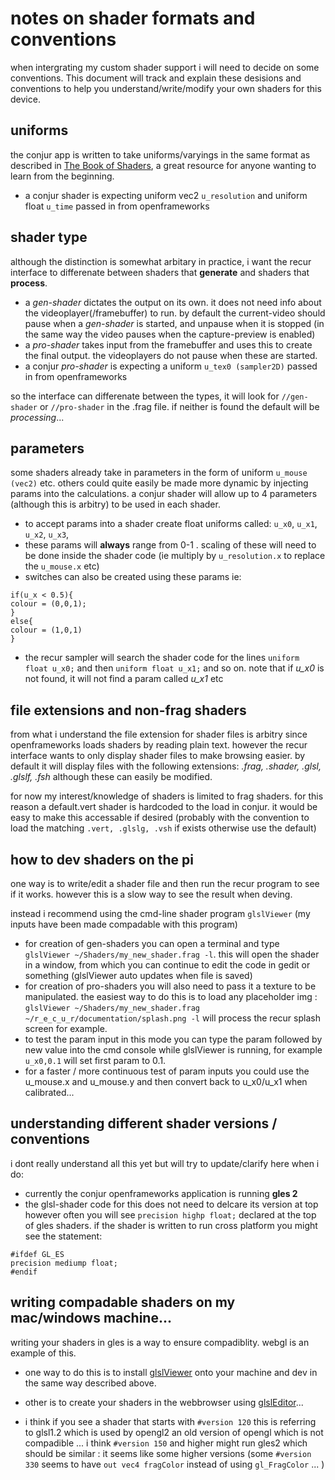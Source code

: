 # notes on shader formats and conventions

when intergrating my custom shader support i will need to decide on some conventions. This document will track and explain these desisions and conventions to help you understand/write/modify your own shaders for this device.

## uniforms

the conjur app is written to take uniforms/varyings in the same format as described in [The Book of Shaders], a great resource for anyone wanting to learn from the beginning.

- a conjur shader is expecting uniform vec2 `u_resolution` and uniform float `u_time` passed in from openframeworks

## shader type

although the distinction is somewhat arbitary in practice, i want the recur interface to differenate between shaders that __generate__ and shaders that __process__.

- a _gen-shader_ dictates the output on its own. it does not need info about the videoplayer(/framebuffer) to run. by default the current-video should pause when a _gen-shader_ is started, and unpause when it is stopped (in the same way the video pauses when the capture-preview is enabled)
- a _pro-shader_ takes input from the framebuffer and uses this to create the final output. the videoplayers do not pause when these are started.
- a conjur _pro-shader_ is expecting a uniform `u_tex0 (sampler2D)` passed in from openframeworks

so the interface can differenate between the types, it will look for `//gen-shader` or `//pro-shader` in the .frag file. if neither is found the default will be _processing_...

## parameters

some shaders already take in parameters in the form of uniform `u_mouse (vec2)` etc. others could quite easily be made more dynamic by injecting params into the calculations. a conjur shader will allow up to 4 parameters (although this is arbitry) to be used in each shader.

- to accept params into a shader create float uniforms called: `u_x0`, `u_x1`, `u_x2`, `u_x3`, 
- these params will __always__ range from 0-1 . scaling of these will need to be done inside the shader code (ie multiply by `u_resolution.x` to replace the `u_mouse.x` etc)
- switches can also be created using these params ie: 
```
if(u_x < 0.5){
colour = (0,0,1);
}
else{
colour = (1,0,1)
}
```
- the recur sampler will search the shader code for the lines `uniform float u_x0;` and then `uniform float u_x1;` and so on. note that if _u_x0_ is not found, it will not find a param called _u_x1_ etc

## file extensions and non-frag shaders

from what i understand the file extension for shader files is arbitry since openframeworks loads shaders by reading plain text. however the recur interface wants to only display shader files to make browsing easier. by default it will display files with the following extensions: _.frag, .shader, .glsl, .glslf, .fsh_ although these can easily be modified.

for now my interest/knowledge of shaders is limited to frag shaders. for this reason a default.vert shader is hardcoded to the load in conjur. it would be easy to make this accessable if desired (probably with the convention to load the matching `.vert, .glslg, .vsh` if exists otherwise use the default) 

## how to dev shaders on the pi

one way is  to write/edit a shader file and then run the recur program to see if it works. however this is a slow way to see the result when deving.

instead i recommend using the cmd-line shader program `glslViewer` (my inputs have been made compadable with this program)

- for creation of gen-shaders you can open a terminal and type `glslViewer ~/Shaders/my_new_shader.frag -l`. this will open the shader in a window, from which you can continue to edit the code in gedit or something (glslViewer auto updates when file is saved)
- for creation of pro-shaders you will also need to pass it a texture to be manipulated. the easiest way to do this is to load any placeholder img : `glslViewer ~/Shaders/my_new_shader.frag ~/r_e_c_u_r/documentation/splash.png -l` will process the recur splash screen for example.
- to test the param input in this mode you can type the param followed by new value into the cmd console while glslViewer is running, for example `u_x0,0.1` will set first param to 0.1.
- for a faster / more continuous test of param inputs you could use the u_mouse.x and u_mouse.y and then convert back to u_x0/u_x1 when calibrated...

## understanding different shader versions / conventions

i dont really understand all this yet but will try to update/clarify here when i do:

- currently the conjur openframeworks application is running __gles 2__ 
- the glsl-shader code for this does not need to delcare its version at top however often you will see `precision highp float;` declared at the top of gles shaders. if the shader is written to run cross platform you might see the statement:
```
#ifdef GL_ES
precision mediump float;
#endif
```
## writing compadable shaders on my mac/windows machine...

writing your shaders in gles is a way to ensure compadiblity. webgl is an example of this.

- one way to do this is to install [glslViewer] onto your machine and dev in the same way described above.
- other is to create your shaders in the webbrowser using [glslEditor]... 

- i think if you see a shader that starts with `#version 120` this is referring to glsl1.2 which is used by opengl2 an old version of opengl which is not compadible ... i think `#version 150` and higher might run gles2 which should be similar : it seems like some higher versions (some `#version 330` seems to have `out vec4 fragColor` instead of using `gl_FragColor` ... )


[The Book of Shaders]:https://thebookofshaders.com/
[glslViewer]: https://github.com/patriciogonzalezvivo/glslViewer
[glslEditor]: editor.thebookofshaders.com
